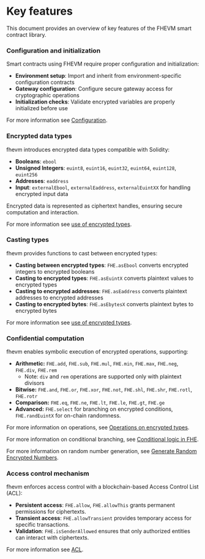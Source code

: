 # Key features

This document provides an overview of key features of the FHEVM smart contract library.

### Configuration and initialization

Smart contracts using FHEVM require proper configuration and initialization:

- **Environment setup**: Import and inherit from environment-specific configuration contracts
- **Gateway configuration**: Configure secure gateway access for cryptographic operations
- **Initialization checks**: Validate encrypted variables are properly initialized before use

For more information see [Configuration](configure.md).

### Encrypted data types

fhevm introduces encrypted data types compatible with Solidity:

- **Booleans**: `ebool`
- **Unsigned Integers**: `euint8`, `euint16`, `euint32`, `euint64`, `euint128`, `euint256`
- **Addresses**: `eaddress`
- **Input**: `externalEbool`, `externalEaddress`, `externalEuintXX` for handling encrypted input data

Encrypted data is represented as ciphertext handles, ensuring secure computation and interaction.

For more information see [use of encrypted types](types.md).

### Casting types

fhevm provides functions to cast between encrypted types:

- **Casting between encrypted types**: `FHE.asEbool` converts encrypted integers to encrypted booleans
- **Casting to encrypted types**: `FHE.asEuintX` converts plaintext values to encrypted types
- **Casting to encrypted addresses**: `FHE.asEaddress` converts plaintext addresses to encrypted addresses
- **Casting to encrypted bytes**: `FHE.asEbytesX` converts plaintext bytes to encrypted bytes

For more information see [use of encrypted types](types.md).

### Confidential computation

fhevm enables symbolic execution of encrypted operations, supporting:

- **Arithmetic:** `FHE.add`, `FHE.sub`, `FHE.mul`, `FHE.min`, `FHE.max`, `FHE.neg`, `FHE.div`, `FHE.rem`
  - Note: `div` and `rem` operations are supported only with plaintext divisors
- **Bitwise:** `FHE.and`, `FHE.or`, `FHE.xor`, `FHE.not`, `FHE.shl`, `FHE.shr`, `FHE.rotl`, `FHE.rotr`
- **Comparison:** `FHE.eq`, `FHE.ne`, `FHE.lt`, `FHE.le`, `FHE.gt`, `FHE.ge`
- **Advanced:** `FHE.select` for branching on encrypted conditions, `FHE.randEuintX` for on-chain randomness.

For more information on operations, see [Operations on encrypted types](operations.md).&#x20;

For more information on conditional branching, see [Conditional logic in FHE](conditions.md).&#x20;

For more information on random number generation, see [Generate Random Encrypted Numbers](random.md).

### Access control mechanism

fhevm enforces access control with a blockchain-based Access Control List (ACL):

- **Persistent access**: `FHE.allow`, `FHE.allowThis` grants permanent permissions for ciphertexts.
- **Transient access**: `FHE.allowTransient` provides temporary access for specific transactions.
- **Validation**: `FHE.isSenderAllowed` ensures that only authorized entities can interact with ciphertexts.

For more information see [ACL](acl).
